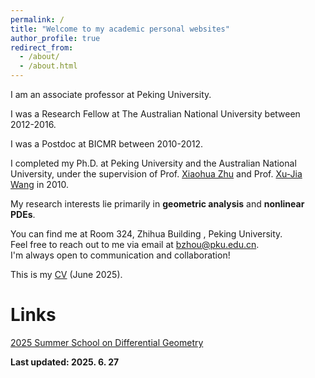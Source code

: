 ```yaml
---
permalink: /
title: "Welcome to my academic personal websites"
author_profile: true
redirect_from: 
  - /about/
  - /about.html
---
```




I am an associate professor at Peking University.

I was a Research Fellow at The Australian National University between 2012-2016.

I was a Postdoc at BICMR between 2010-2012.

I completed my Ph.D. at Peking University and the Australian National University, under the supervision of Prof. [Xiaohua Zhu](https://www.math.pku.edu.cn/jsdw/js_20180628175159671361/z_20180628175159671361/70486.htm) and Prof. [Xu-Jia Wang](https://en.westlake.edu.cn/faculty/Xujia-Wang.html) in 2010.

My research interests lie primarily in **geometric analysis** and **nonlinear PDEs**.

You can find me at Room 324, Zhihua Building , Peking University. <br> 
Feel free to reach out to me via email at <bzhou@pku.edu.cn>. <br>
I'm always open to communication and collaboration!

This is my [CV](http://bzhou1982.github.io/files/CV_bzhou.pdf) (June 2025).


# Links

[2025 Summer School on Differential Geometry](https://bicmr.pku.edu.cn/content/show/17-3575.html?catid=KiQhKyYs)

**Last updated: 2025. 6. 27**

